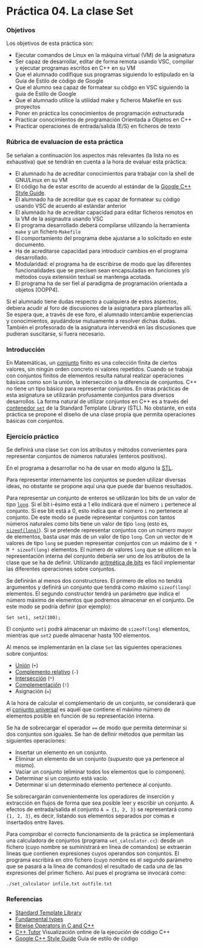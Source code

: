# Práctica 04. La clase Set

### Objetivos
Los objetivos de esta práctica son: 

* Ejecutar comandos de Linux en la máquina virtual (VM) de la asignatura
* Ser capaz de desarrollar, editar de forma remota usando VSC, compilar y ejecutar programas escritos en C++ en su VM
* Que el alumnado codifique sus programas siguiendo lo estipulado en la Guía de Estilo de código de Google
* Que el alumno sea capaz de formatear su códgo en VSC siguiendo la guia de Estilo de Google
* Que el alumnado utilice la utilidad make y ficheros Makefile en sus proyectos
* Poner en práctica los conocimientos de programación estructurada
* Practicar conocimientos de programación Orientada a Objetos en C++
* Practicar operaciones de entrada/salida (E/S) en ficheros de texto

### Rúbrica de evaluacion de esta práctica
Se señalan a continuación los aspectos más relevantes (la lista no es exhaustiva)
que se tendrán en cuenta a la hora de evaluar esta práctica:

* El alumnado ha de acreditar conocimientos para trabajar con la shell de GNU/Linux en su VM
* El código ha de estar escrito de acuerdo al estándar de la [Google C++ Style Guide](https://google.github.io/styleguide/cppguide.html).
* El alumnado ha de acreditar que es capaz de formatear su código usando VSC de acuerdo al estándar anterior
* El alumnado ha de acreditar capacidad para editar ficheros remotos en la VM de la asignautra usando VSC
* El programa desarrollado deberá compilarse utilizando la herramienta `make` y un fichero `Makefile`
* El comportamiento del programa debe ajustarse a lo solicitado en este documento.
* Ha de acreditarse capacidad para introducir cambios en el programa desarrollado.
* Modularidad: el programa ha de escribirse de modo que las diferentes funcionalidades que se precisen sean encapsuladas en funciones y/o métodos cuya extensión textual se mantenga acotada.
* El programa ha de ser fiel al paradigma de programación orientada a objetos (OOPP4).

Si el alumnado tiene dudas respecto a cualquiera de estos aspectos, debiera acudir al
foro de discusiones de la asignatura para plantearlas allı́. 
Se espera que, a través de ese foro, el alumnado intercambie experiencias y conocimientos, ayudándose mutuamente
a resolver dichas dudas. 
También el profesorado de la asignatura intervendrá en las discusiones que pudieran suscitarse, si fuera necesario.
    
### Introducción
En Matemáticas, un [conjunto](https://en.wikipedia.org/wiki/Set_(mathematics))
finito es una colección finita de ciertos valores, sin ningún orden concreto ni valores repetidos. 
Cuando se trabaja con conjuntos finitos de elementos resulta natural realizar operaciones básicas como son la unión, la intersección o la diferencia de conjuntos.
C++ no tiene un tipo básico para representar conjuntos.
En otras prácticas de esta asignatura se utilizarán profusamente conjuntos para diversos desarrollos.
La forma natural de utilizar conjuntos en C++ es a través del [contenedor `set`](http://www.cplusplus.com/reference/set/set/) 
de la Standard Template Library (STL). 
No obstante, en esta práctica se propone el diseño de una clase propia que permita operaciones básicas con conjuntos.

### Ejercicio práctico
Se definirá una clase `Set` con los atributos y métodos convenientes para representar conjuntos de números
naturales (enteros positivos).

En el programa a desarrollar no ha de usar en modo alguno la [STL](http://www.cplusplus.com/reference/stl/).

Para representar internamente los conjuntos se pueden utilizar diversas ideas, no obstante se propone aquí
una que puede dar buenos resultados.

Para representar un conjunto de enteros se utilizarán los bits de un valor de tipo [`long`](https://en.wikipedia.org/wiki/Integer_(computer_science)#Long_integer).
Si el bit i-ésimo está a 1 ello indicará que el número `i` pertenece al conjunto. 
Si ese bit está a 0, esto indica que el número `i` no pertenece al conjunto.
De este modo se puede representar conjuntos con tantos números naturales  como bits tiene
un valor de tipo `long` (esto es, [`sizeof(long)`](https://www.tutorialspoint.com/cplusplus/cpp_sizeof_operator.htm)).
Si se pretende representar conjuntos con un número mayor de elementos, basta usar más de un
valor de tipo `long`.
Con un vector de `M` valores de tipo `long` se pueden representar conjuntos con un máximo de `8 * M * sizeof(long)` elementos.
El número de valores `long` que se utilicen en la representación interna del conjunto
debería ser uno de los atributos de la clase que se ha de definir.
Utilizando [aritmética de bits](https://www.cprogramming.com/tutorial/bitwise_operators.html) 
es fácil implementar las diferentes operaciones sobre conjuntos.

Se definirán al menos dos constructores.
El primero de ellos no tendrá argumentos y definirá un conjunto que tendrá como máximo `sizeof(long)`
elementos.
El segundo constructor tendrá un parámetro que indica el número máximo de elementos que podremos almacenar en
el conjunto.
De este modo se podría definir (por ejemplo):

`Set set1, set2(100);`

El conjunto `set1` podrá almacenar un máximo de `sizeof(long)` elementos, mientras que `set2` 
puede almacenar hasta 100 elementos.

Al menos se implementarán en la clase `Set` las siguientes operaciones sobre conjuntos: 
* [Unión](https://en.wikipedia.org/wiki/Union_(set_theory)) (`+`)
* [Complemento relativo](https://en.wikipedia.org/wiki/Complement_(set_theory)#Relative_complement) (`-`)
* [Intersección](https://en.wikipedia.org/wiki/Intersection_(set_theory)) (`*`)
* [Complementación](https://en.wikipedia.org/wiki/Complement_(set_theory)) (`!`)
* Asignación (`=`)

A la hora de calcular el complementario de un conjunto, se considerará que el [conjunto universal](https://en.wikipedia.org/wiki/Universe_(mathematics))
es aquél que contiene el máximo número de elementos posible en función de su representación interna.

Se ha de sobrecargar el operador `==` de modo que permita determinar si dos conjuntos son iguales.
Se han de definir métodos que permitan las siguientes operaciones:
* Insertar un elemento en un conjunto.
* Eliminar un elemento de un conjunto (supuesto que ya pertenece al mismo).
* Vaciar un conjunto (eliminar todos los elementos que lo componen).
* Determinar si un conjunto está vacío.
* Determinar si un determinado elemento pertenece al conjunto.

Se sobrecargarán convenientemente los operadores de inserción y extracción en flujos
de forma que sea posible leer y escribir un conjunto.
A efectos de entrada/salida el conjunto `A = {1, 2, 3}` se representará como `{1, 2, 3}`, es decir,
listando sus elementos separados por comas e insertados entre llaves.

Para comprobar el correcto funcionamiento de la práctica se implementará una calculadora
de conjuntos (programa `set_calculator.cc`):
desde un fichero (cuyo nombre se suministrará en línea de comandos) se extraerán lineas que
contienen expresiones cuyos operandos son conjuntos.
El programa escribirá en otro fichero (cuyo nombre es el segundo parámetro que se pasará a la
línea de comandos) el resultado de cada una de las expresiones del primer fichero.
Así pues el programa se invocará como:

`./set_calculator infile.txt outfile.txt`

### Referencias
* [Standard Template Library](http://www.cplusplus.com/reference/stl/)
* [Fundamental types](https://en.cppreference.com/w/cpp/language/types)
* [Bitwise Operators in C and C++](https://www.cprogramming.com/tutorial/bitwise_operators.html)
* [C++ Tutor](http://pythontutor.com/cpp.html#mode=display) Visualización online de la ejecución de código C++
* [Google C++ Style Guide](https://google.github.io/styleguide/cppguide.html) Guía de estilo de código 
